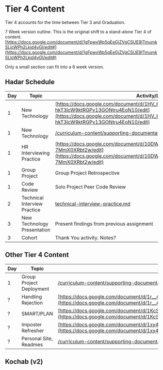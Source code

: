 # Tier 4 Content

Tier 4 accounts for the time between Tier 3 and Graduation.

7 Week version outline. This is the original shift to a stand-alone Tier 4 of content.
[https://docs.google.com/document/d/1gFpwxWp5qEeGjZVgCSUE9ITmumkSLlcWPh2Lkjd4yGI/edit#](https://docs.google.com/document/d/1gFpwxWp5qEeGjZVgCSUE9ITmumkSLlcWPh2Lkjd4yGI/edit#)

Only a small section can fit into a 6 week version.

## Hadar Schedule

Day | Topic | Activity/Link
---  | --- | ---
1 | New Technology | [https://docs.google.com/document/d/1HV_HH3mcn2JMCB-hkT3lcW9ktRGPv13GONtru4EoN10/edit](https://docs.google.com/document/d/1HV_HH3mcn2JMCB-hkT3lcW9ktRGPv13GONtru4EoN10/edit)
1 | New Technology | [/curriculum-content/supporting-documentation/new-technology-assignment.md](/curriculum-content/supporting-documentation/new-technology-assignment.md)
1 | HR Interviewing Practice | [https://docs.google.com/document/d/10DWxNEQ60Ba4p9nxq7GRRceOX6PvufD-7MmX0XRbt2w/edit](https://docs.google.com/document/d/10DWxNEQ60Ba4p9nxq7GRRceOX6PvufD-7MmX0XRbt2w/edit)
1 | Group Project | Group Project Retrospective
1 | Code Review | Solo Project Peer Code Review
2 | Technical Interview Practice | [technical-interview-practice.md](../classroom-activities/technical-interview-practice.md)
3 | New Technology Presentation | Present findings from previous assignment
3 | Cohort | Thank You activity. Notes?


## Other Tier 4 Content

Day | Topic | Activity/Link
---  | --- | ---
1 | Group Project Deployment | [/curriculum-content/supporting-documentation/group-project-deployment.md](/curriculum-content/supporting-documentation/group-project-deployment.md)
? | Handling Rejection | [https://docs.google.com/document/d/1r__4Du4xkF4bCx7C1mpz4CRjcLrlXIdAluaWTjXb1a8/edit](https://docs.google.com/document/d/1r__4Du4xkF4bCx7C1mpz4CRjcLrlXIdAluaWTjXb1a8/edit)
? | SMART/PLAN | [https://docs.google.com/document/d/1KcSrvhiaFJRK7ejNCjyxoq26xQd7dXM9zy-nAeNsr94/edit](https://docs.google.com/document/d/1KcSrvhiaFJRK7ejNCjyxoq26xQd7dXM9zy-nAeNsr94/edit)
? | Imposter Refresher | [https://docs.google.com/document/d/1xy47cbONyH6KECVJa5hijENzrGUCUku_DrrnMEJ061I/edit](https://docs.google.com/document/d/1xy47cbONyH6KECVJa5hijENzrGUCUku_DrrnMEJ061I/edit)
? | Personal Site, Readmes | [/curriculum-content/supporting-documentation/personal-website-and-readmes.md](/curriculum-content/supporting-documentation/personal-website-and-readmes.md)


## Kochab (v2)


